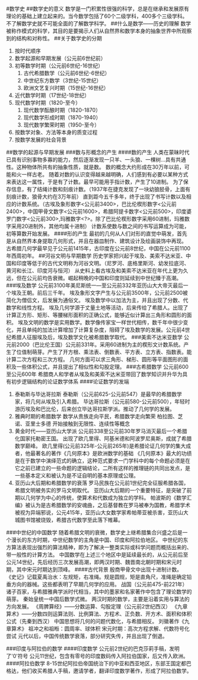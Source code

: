 #数学史
##数学史的意义
数学是一门积累性很强的科学，总是在继承和发展原有理论的基础上建立起来的。当今数学包括了60个二级学科，400多个三级学科。
不了解数学史就不可能全面的了解数学科学。
##什么是数学——历史的理解
数学被称作模式的科学，其目的是要揭示人们从自然界和数学本身的抽象世界中所观察到的结构和对称性。
##关于数学史的分期
1. 按时代顺序
  1. 数学起源和早期发展（公元前6世纪前）
  2. 初等数学时期（公元前6世纪-16世纪）
     1. 古代希腊数学（公元前6世纪-6世纪）
     2. 中世纪东方数学（3世纪-15世纪）
     3. 欧洲文艺复兴时期（15世纪-16世纪）
  3. 近代数学时期（17世纪-18世纪）
  4. 现代数学时期（1820-至今）
     1. 现代数学酝酿时期（1820-1870）
     2. 现代数学形成时期（1870-1940）
     3. 现代数学繁荣时期（1950-至今）
2. 按数学对象、方法等本身的质变过程
3. 按数学发展的社会背景

##数学的起源与早期发展
###数与形概念的产生
####数的产生
人类在蒙昧时代已具有识别事物多寡的能力，然后逐渐发现一只羊、一头狼、一棵树...具有共通性。这种物体所共有的抽象性质，就是数。
数的概念大约形成在30万年以前，可能和火一样古老。
随着对数的认识变得越来越明确，人们感到有必要以某种方式来表达这一属性，于是有了计数。最早可能用手指计数，产生了10进制。
为了保存信息，有了结绳计数和刻痕计数。（1937年在捷克发现了一块幼狼胫骨，上面有刻痕计数，狼骨大约在3万年前）
直到距今五千多年，终于出现了书写计数以及相应的计数系统。（古埃及象形数字<公元前3400>，巴比伦楔形数字<公元前2400>，中国甲骨文数字<公元前1600>，希腊阿提卡数字<公元前500>，印度婆罗门数字<公元前300>,玛雅数字<?>。除了巴比伦楔形数字采用60进制，玛雅数字采用20进制外，其他均属十进制）
计数系使数与数之间的书写运算成为可能，初等算数开始发展。
####形的产生
最初的几何从人们对形的直觉中萌发，首先是从自然界本身提取几何形式，并且在器皿制作、建筑设计及绘画装饰中再现。
古希腊几何学最早见于公元前1415年，古印度在公元前8世纪，中国在公元前1100年西周初年。
##河谷文明与早期数学
历史学家把兴起于埃及、美索不达米亚、中国和印度等低于的古代文明称为河谷文明。（尼罗河、底格里斯河、幼发拉底河、黄河和长江、印度河与恒河）
从史料上看古埃及和美索不达米亚在年代上更为久远，但在公元前均告衰微。崛起稍晚的中国和印度则延续到中世纪臻于高潮。
###埃及数学
公元前3100年美尼斯统一—至公元前332年亚历山大大帝灭最后一个埃及王朝。前后三千年。
埃及象形文字产生与公元前3500年，公元前2500被简化为僧侣文，后发展为通俗文。
埃及数学中以加法为主，并且出现了分数、代数学和线性方程。
埃及几何学源于丈量土地等活动，后来传给了希腊人。出现了计算正方形、矩形、等腰梯形面积的正确公式，能够近似计算出三角形和圆形的面积。
埃及文明的数学是实用数学。数学像传家宝一样世代相传，数千年中很少变化，并且单纯的加法计算增加了计算复杂度，阻碍了埃及数学的发展。公元前4世纪希腊人征服埃及后，埃及数学文化被希腊数学取代。
###美索不达米亚数学
公元前2000（巴比伦王国）公元前331年。采用60进制为主的楔形文计数系统。产生了位值制萌芽。产生了开方根、乘法表、倒数表、平方表、立方表、指数表。能计算二次方程和三次方程。
几何方面可以求三角形、梯形、圆形等平面图形的面积及一些体积公式，并且提出了相似性和勾股定理。
###古希腊数学
公元前600至公元600年
希腊商人和学者从埃及和美索不达米亚带回了数学知识并升华为具有初步逻辑结构的论证数学体系
####论证数学的发端
1. 泰勒斯与毕达哥拉斯
泰勒斯（公元前625-公元前547）是最早的希腊数学家，将几何从埃及引入希腊。
毕达哥拉斯（公元前580-公元前500），年轻时游历埃及和巴比伦，后来创立毕达哥拉斯学派。推动了几何学的发展。
2. 雅典时期的希腊数学
数学从贵族走向平民，希腊数学走向繁荣
柏拉图、芝诺、亚里士多德
开始接触到无限性、连续性等概念
3. 黄金时代——亚历山大学派
公元前338至公元前30年罗马消灭最后一个希腊化国家托勒密王国。
出现了欧几里得、阿基米德和阿波罗尼奥斯，成就了希腊数学巅峰。
欧几里得(公元前325年-公元前265年)是希腊论证几何学的集大成者，他最著名的著作《几何原本》是欧洲数学的基础
《几何原本》最大的功绩是在于数学中演绎范式的确立，这种范式要求一门学科中的每个命题必须是在它之前已建立的一些命题的逻辑结论，二所有这样的推理链的共同出发点，是一些基本定义和被认为是不证自明的基本原理或公理。
4. 亚历山大后期和希腊数学的衰落
罗马民族在公元前1世纪完全征服希腊各国，希腊文明被务实的罗马文明取代。
亚历山大后期的一个重要特征，是突破了前期以几何学为中心的传统，使算术和代数成为独立的学科。
帕波斯的《数学汇编》被认为是古希腊数学的安魂曲，之后基督教在罗马被奉为国教，希腊学术被视为异端邪说，公元415年，亚历山大女数学家希帕蒂亚被杀害，亚历山大城图书馆被烧毁，希腊古代数学至此落下帷幕。

###中世纪的中国数学
随着希腊文明的衰微，数学史上继希腊集合兴盛之后是一个漫长的东方时期，中世纪数学的主角是中国、印度和阿拉伯地区。
中世纪的东方算法表现出强烈的算法精神，即为了解决一整类实际或科学问题而概括出来的、带一般性的计算方法。
中国数学在上述三个地区中是延续最长的，从公元前后至公元14世纪，先后经历三次发展高潮，即两汉时期、魏晋南北朝时期和宋元时期，其中宋元时期达到顶峰。
####古代背景
殷商甲骨文中出现十进制计数。
《史记》记载夏禹治水：左规矩，右准绳。规是圆规，矩是直角尺，准绳是确定铅垂方向的器械。这些都表明了早期几何学的应用。
战国（公元前475-前221年）诸子百家，与希腊雅典学派时代相当，其中的墨家和名家著作中包含了理论数学的萌芽。
秦始皇统一中国后数学式微。
两汉时期的数学，主要是沿着实用与算法的方向发展。
《周脾算经》——分数运算、勾股定理（公元前2世纪西汉）
《九章算术》——分数四则运算法则、比例算法、方程术、正负数、开方术、面积和体积公式（先秦到西汉）
中国思想将几何的问题代数化，与希腊相反。
刘徽著作《九章算术》
祖冲之和祖暅：圆周率、球体积
宋元时期：高次方程求解、代数符号化尝试
元代以后，中国传统数学衰落，部分研究失传，并且出现了倒退。

###印度与阿拉伯的数学
####印度数学
公元前2世纪的巴克莎莉手稿，发明了'0'符号
公元11世纪，包含有零号的印度数码传入阿拉伯国家，后又传入欧洲。
####阿拉伯数学
8-15世纪阿拉伯帝国统治下的中亚和西亚地区，东部王国定都巴格达，他们收买希腊人手稿，邀请学者，翻译印度数学著作，形成了阿拉伯数学。


